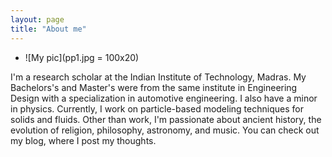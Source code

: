 ```yaml
---
layout: page
title: "About me"
---
```


- ![My pic](pp1.jpg = 100x20)
  
I'm a research scholar at the Indian Institute of Technology, Madras. My Bachelors's and Master's were from the same institute in Engineering Design with a specialization in automotive engineering. I also have a minor in physics. Currently, I work on particle-based modeling techniques for solids and fluids. Other than work, I'm passionate about ancient history, the evolution of religion, philosophy, astronomy, and music. You can check out my blog, where I post my thoughts.
